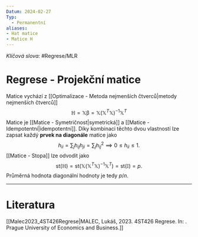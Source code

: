 ```yaml
---
Datum: 2024-02-27
Typ:
  - Permanentní
aliases:
- Hat matice
- Matice H
---
```

*Klíčová slova:* #Regrese/MLR
# Regrese - Projekční matice
Matice vychází z [[Optimalizace - Metoda nejmenších čtverců|metody nejmenších čtverců]]
$$
\mathbb{H} = 
\mathbb{X}\mathbb{\beta} =
\mathbb{X}\left(\mathbb{X}^T\mathbb{X}\right)^{-1}\mathbb{X}^T
$$
Matice je [[Matice - Symetričnost|symetrická]] a [[Matice - Idempotentní|idempotentní]]. Díky kombinaci těchto dvou vlastností lze zapsat každý **prvek na diagonále** matice jako
$$
h_{ii} = \sum_j h_{ij}h_{ji} = \sum_j h_{ij}^2 \implies 0 \leq h_{ii} \leq 1.
$$
[[Matice - Stopa]] lze odvodit jako
$$
\text{st}(\mathbb{H}) =
\text{st}(\mathbb{X}\left(\mathbb{X}^T\mathbb{X}\right)^{-1}\mathbb{X}^T) =
\text{st}(\mathbb{I}) = p.
$$
Průměrná hodnota diagonální hodnoty je tedy $p/n$.
- - -
# Literatura
[[Malec2023_4ST426Regrese|MALEC, Lukáš, 2023. 4ST426 Regrese. In: . Prague University of Economics and Business.]]
